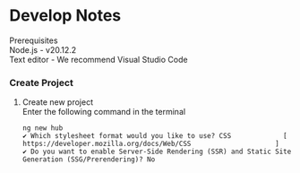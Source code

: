 #   Develop Notes

Prerequisites  
Node.js - v20.12.2  
Text editor - We recommend Visual Studio Code  

### Create Project

1.  Create new project   
    Enter the following command in the terminal  

    ```
    ng new hub
    ✔ Which stylesheet format would you like to use? CSS             [ https://developer.mozilla.org/docs/Web/CSS                     ]
    ✔ Do you want to enable Server-Side Rendering (SSR) and Static Site Generation (SSG/Prerendering)? No
    ```
